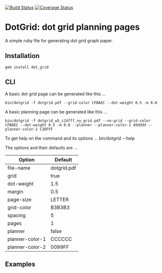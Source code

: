[![Build Status](https://travis-ci.org/slabounty/dot_grid.svg?branch=master)](https://travis-ci.org/slabounty/dot_grid)
[![Coverage Status](https://coveralls.io/repos/slabounty/dot_grid/badge.png?branch=master)](https://coveralls.io/r/slabounty/dot_grid?branch=master)

# DotGrid: dot grid planning pages

A simple ruby file for generating dot grid graph paper.


## Installation
    gem install dot_grid

## CLI

A basic dot grid page can be generated like this ...

    bin/dotgrid -f dotgrid.pdf --grid-color CFBAEC --dot-weight 0.5 -m 0.0

A basic planning page can be generated like this ...

    bin/dotgrid -f dotgrid_w5_c2dfff_no_grid.pdf --no-grid --grid-color CFBAEC --dot-weight 0.5 -m 0.0 --planner --planner-color-1 dddddd --planner-color-2 C2DFFF

To get help on the command and its options ...
    bin/dotgrid --help


The options and their defaults are ...

<table>
<thead>
<tr>
<th>Option</th> <th>Default</th>
</tr>
</thead>
<tbody>
<tr><td>file-name</td><td>dotgrid.pdf</td></tr>
<tr><td>grid</td><td>true</td></tr>
<tr><td>dot-weight</td><td>1.5</td></tr>
<tr><td>margin</td><td>0.5</td></tr>
<tr><td>page-size</td><td>LETTER</td></tr>
<tr><td>grid-color</td><td>B3B3B3</td></tr>
<tr><td>spacing</td><td>5</td></tr>
<tr><td>pages</td><td>1</td></tr>
<tr><td>planner</td><td>false</td></tr>
<tr><td>planner-color-1</td><td>CCCCCC</td></tr>
<tr><td>planner-color-2</td><td>0099FF</td></tr>
</tbody>
</table>

## Examples
